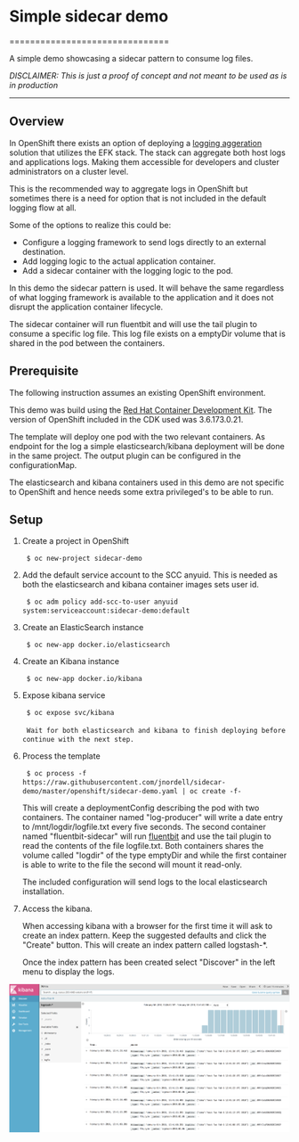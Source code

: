 # Simple sidecar demo
===============================

A simple demo showcasing a sidecar pattern to consume log files.

*DISCLAIMER: This is just a proof of concept and not meant to be used as is in production*

-------
## Overview

In OpenShift there exists an option of deploying a [logging aggeration](https://docs.openshift.com/container-platform/latest/install_config/aggregate_logging.html) solution that utilizes the EFK stack. The stack can aggregate both host logs and applications logs. Making them accessible for developers and cluster administrators on a cluster level.

This is the recommended way to aggregate logs in OpenShift but sometimes there is a need for option that is not included in the default logging flow at all.

Some of the options to realize this could be:

* Configure a logging framework to send logs directly to an external destination.
* Add logging logic to the actual application container.
* Add a sidecar container with the logging logic to the pod.

In this demo the sidecar pattern is used. It will behave the same regardless of what logging framework is available to the application and it does not disrupt the application container lifecycle.

The sidecar container will run fluentbit and will use the tail plugin to consume a specific log file. This log file exists on a emptyDir volume that is shared in the pod between the containers.

## Prerequisite

The following instruction assumes an existing OpenShift environment.

This demo was build using the [Red Hat Container Development Kit](https://developers.redhat.com/products/cdk/overview/). The version of OpenShift included in the CDK used was 3.6.173.0.21.

The template will deploy one pod with the two relevant containers. As endpoint for the log a simple elasticsearch/kibana deployment will be done in the same project. The output plugin can be configured in the configurationMap.

The elasticsearch and kibana containers used in this demo are not specific to OpenShift and hence needs some extra privileged's to be able to run.

## Setup

1. Create a project in OpenShift

        $ oc new-project sidecar-demo

2. Add the default service account to the SCC anyuid. This is needed as both the elasticsearch and kibana container images sets user id.

        $ oc adm policy add-scc-to-user anyuid system:serviceaccount:sidecar-demo:default

3. Create an ElasticSearch instance

        $ oc new-app docker.io/elasticsearch

4. Create an Kibana instance

        $ oc new-app docker.io/kibana
        
5. Expose kibana service

        $ oc expose svc/kibana

        Wait for both elasticsearch and kibana to finish deploying before continue with the next step.

6. Process the template 

        $ oc process -f https://raw.githubusercontent.com/jnordell/sidecar-demo/master/openshift/sidecar-demo.yaml | oc create -f-
    
    This will create a deploymentConfig describing the pod with two containers. The container named "log-producer" will write a date entry to /mnt/logdir/logfile.txt every five seconds. The second container named "fluentbit-sidecar" will run [fluentbit](http://fluentbit.io) and use the tail plugin to read the contents of the file logfile.txt. Both containers shares the volume called "logdir" of the type emptyDir and while the first container is able to write to the file the second will mount it read-only. 

    The included configuration will send logs to the local elasticsearch installation.

7. Access the kibana.

    When accessing kibana with a browser for the first time it will ask to create an index pattern. Keep the suggested defaults and click the "Create" button. This will create an index pattern called logstash-*. 
    
    Once the index pattern has been created select "Discover" in the left menu to display the logs.

![Kibana](https://github.com/jnordell/sidecar-demo/blob/master/docs/images/kibana.png?raw=true)
